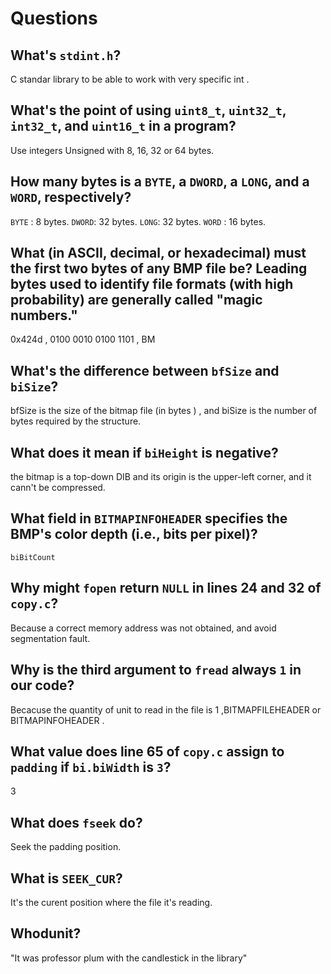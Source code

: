 # Questions

## What's `stdint.h`?

C standar library to be able to work with very specific int .

## What's the point of using `uint8_t`, `uint32_t`, `int32_t`, and `uint16_t` in a program?

Use integers Unsigned with  8, 16, 32 or 64 bytes.

## How many bytes is a `BYTE`, a `DWORD`, a `LONG`, and a `WORD`, respectively?

`BYTE` : 8 bytes.
`DWORD`: 32 bytes.
`LONG`: 32 bytes.
`WORD` : 16 bytes.

## What (in ASCII, decimal, or hexadecimal) must the first two bytes of any BMP file be? Leading bytes used to identify file formats (with high probability) are generally called "magic numbers."

0x424d , 0100 0010 0100 1101 , BM

## What's the difference between `bfSize` and `biSize`?

bfSize is the size of the bitmap file (in bytes ) , and biSize is the number of bytes required by the structure.

## What does it mean if `biHeight` is negative?

the bitmap is a top-down DIB and its origin is the upper-left corner, and it cann't be compressed.

## What field in `BITMAPINFOHEADER` specifies the BMP's color depth (i.e., bits per pixel)?

`biBitCount`

## Why might `fopen` return `NULL` in lines 24 and 32 of `copy.c`?

Because a correct memory address was not obtained, and avoid segmentation fault.

## Why is the third argument to `fread` always `1` in our code?

Becacuse the quantity of unit to read in the file is 1 ,BITMAPFILEHEADER or BITMAPINFOHEADER .

## What value does line 65 of `copy.c` assign to `padding` if `bi.biWidth` is `3`?

3

## What does `fseek` do?

Seek the padding position.

## What is `SEEK_CUR`?

It's the curent position where the file it's reading.

## Whodunit?

"It was professor plum with the candlestick in the library"
